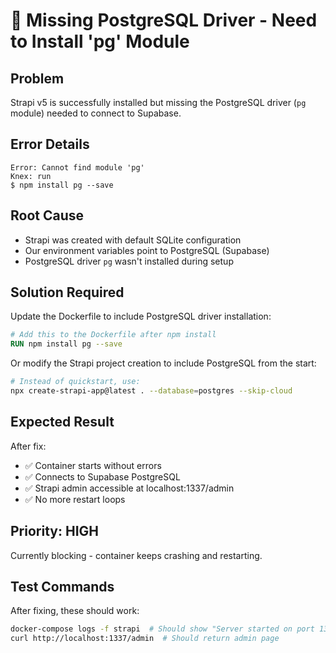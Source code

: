 # 🔧 Missing PostgreSQL Driver - Need to Install 'pg' Module

## Problem
Strapi v5 is successfully installed but missing the PostgreSQL driver (`pg` module) needed to connect to Supabase.

## Error Details
```
Error: Cannot find module 'pg'
Knex: run
$ npm install pg --save
```

## Root Cause
- Strapi was created with default SQLite configuration
- Our environment variables point to PostgreSQL (Supabase)
- PostgreSQL driver `pg` wasn't installed during setup

## Solution Required
Update the Dockerfile to include PostgreSQL driver installation:

```dockerfile
# Add this to the Dockerfile after npm install
RUN npm install pg --save
```

Or modify the Strapi project creation to include PostgreSQL from the start:
```bash
# Instead of quickstart, use:
npx create-strapi-app@latest . --database=postgres --skip-cloud
```

## Expected Result
After fix:
- ✅ Container starts without errors
- ✅ Connects to Supabase PostgreSQL 
- ✅ Strapi admin accessible at localhost:1337/admin
- ✅ No more restart loops

## Priority: HIGH
Currently blocking - container keeps crashing and restarting.

## Test Commands
After fixing, these should work:
```bash
docker-compose logs -f strapi  # Should show "Server started on port 1337"
curl http://localhost:1337/admin  # Should return admin page
```
